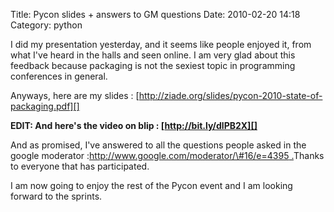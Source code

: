 Title: Pycon slides + answers to GM questions
Date: 2010-02-20 14:18
Category: python

I did my presentation yesterday, and it seems like people enjoyed it,
from what I've heard in the halls and seen online. I am very glad about
this feedback because packaging is not the sexiest topic in programming
conferences in general.   
  
Anyways, here are my slides :
[http://ziade.org/slides/pycon-2010-state-of-packaging.pdf][]   
  
**EDIT: And here's the video on blip : [http://bit.ly/dlPB2X][]**   
  
And as promised, I've answered to all the questions people asked in the
google moderator :[http://www.google.com/moderator/\#16/e=4395
.][]Thanks to everyone that has participated.   
  
I am now going to enjoy the rest of the Pycon event and I am looking
forward to the sprints.

  [http://ziade.org/slides/pycon-2010-state-of-packaging.pdf]: http://ziade.org/slides/pycon-2010-state-of-packaging.pdf
  [http://bit.ly/dlPB2X]: http://bit.ly/dlPB2X
  [http://www.google.com/moderator/\#16/e=4395 .]: http://www.google.com/moderator/#16/e=4395
